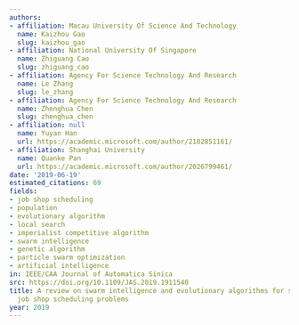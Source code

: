 ```yaml
---
authors:
- affiliation: Macau University Of Science And Technology
  name: Kaizhou Gao
  slug: kaizhou_gao
- affiliation: National University Of Singapore
  name: Zhiguang Cao
  slug: zhiguang_cao
- affiliation: Agency For Science Technology And Research
  name: Le Zhang
  slug: le_zhang
- affiliation: Agency For Science Technology And Research
  name: Zhenghua Chen
  slug: zhenghua_chen
- affiliation: null
  name: Yuyan Han
  url: https://academic.microsoft.com/author/2102851161/
- affiliation: Shanghai University
  name: Quanke Pan
  url: https://academic.microsoft.com/author/2026799461/
date: '2019-06-19'
estimated_citations: 69
fields:
- job shop scheduling
- population
- evolutionary algorithm
- local search
- imperialist competitive algorithm
- swarm intelligence
- genetic algorithm
- particle swarm optimization
- artificial intelligence
in: IEEE/CAA Journal of Automatica Sinica
src: https://doi.org/10.1109/JAS.2019.1911540
title: A review on swarm intelligence and evolutionary algorithms for solving flexible
  job shop scheduling problems
year: 2019
---
```

